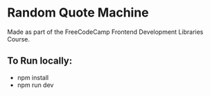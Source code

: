 # Random Quote Machine

Made as part of the FreeCodeCamp Frontend Development Libraries Course.

## To Run locally:

- npm install
- npm run dev
